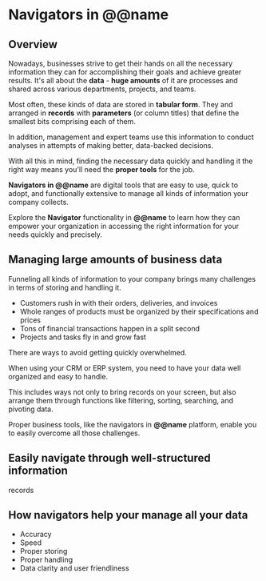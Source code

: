 # Navigators in @@name

## Overview

Nowadays, businesses strive to get their hands on all the necessary information they can for accomplishing their goals and achieve greater results. 
It's all about the **data** - **huge amounts** of it are processes and shared across various departments, projects, and teams.

Most often, these kinds of data are stored in **tabular form**. 
They and arranged in **records** with **parameters** (or column titles) that define the smallest bits comprising each of them.  

In addition, management and expert teams use this information to conduct analyses in attempts of making better, data-backed decisions.  

With all this in mind, finding the necessary data quickly and handling it the right way means you'll need the **proper tools** for the job.  

**Navigators in @@name** are digital tools that are easy to use, quick to adopt, and functionally extensive to manage all kinds of information your company collects.  

Explore the **Navigator** functionality in **@@name** to learn how they can empower your organization in accessing the right information for your needs quickly and precisely.  

## Managing large amounts of business data

Funneling all kinds of information to your company brings many challenges in terms of storing and handling it.  


* Customers rush in with their orders, deliveries, and invoices
* Whole ranges of products must be organized by their specifications and prices
* Tons of financial transactions happen in a split second
* Projects and tasks fly in and grow fast


There are ways to avoid getting quickly overwhelmed.  

When using your CRM or ERP system, you need to have your data well organized and easy to handle.  

This includes ways not only to bring records on your screen, but also arrange them through functions like filtering, sorting, searching, and pivoting data.  

Proper business tools, like the navigators in **@@name** platform, enable you to easily overcome all those challenges.  



## Easily navigate through well-structured information

records

## How navigators help your manage all your data






* Accuracy
* Speed
* Proper storing
* Proper handling
* Data clarity and user friendliness
